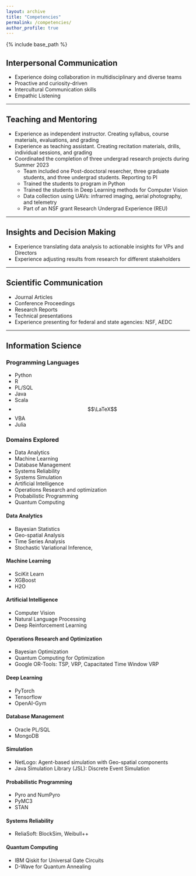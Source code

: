 ```yaml
---
layout: archive
title: "Competencies"
permalink: /competencies/
author_profile: true
---
```


{% include base_path %}
<!--
{% for post in site.education reversed %}
  {% include archive-single.html %}
{% endfor %} -->

## Interpersonal Communication
- Experience doing collaboration in multidisciplinary and diverse teams
- Proactive and curiosity-driven
- Intercultural Communication skills
- Empathic Listening

------

## Teaching and Mentoring
- Experience as independent instructor. Creating syllabus, course materials, evaluations, and grading
- Experience as teaching assistant. Creating recitation materials, drills, individual sessions, and grading
- Coordinated the completion of three undergrad research projects during Summer 2023
	- Team included one Post-dooctoral resercher, three graduate students, and three undergrad students. Reporting to PI
	- Trained the students to program in Python
	- Trained the students in Deep Learning methods for Computer Vision 
	- Data collection using UAVs: infrarred imaging, aerial photography, and telemetry
	- Part of an NSF grant Research Undergrad Experience (REU)
	
------

## Insights and Decision Making
- Experience translating data analysis to actionable insights for VPs and Directors
- Experience adjusting results from research for different stakeholders

------

## Scientific Communication
- Journal Articles
- Conference Proceedings
- Research Reports
- Technical presentations
- Experience presenting for federal and state agencies: NSF, AEDC

------

## Information Science

### Programming Languages
- Python
- R
- PL/SQL
- Java
- Scala
- $$\LaTeX$$
- VBA
- Julia

### Domains Explored
- Data Analytics
- Machine Learning
- Database Management
- Systems Reliability
- Systems Simulation
- Artificial Intelligence
- Operations Research and optimization
- Probabilistic Programming
- Quantum Computing

#### Data Analytics
- Bayesian Statistics
- Geo-spatial Analysis
- Time Series Analysis
- Stochastic Variational Inference,

#### Machine Learning
- SciKit Learn
- XGBoost
- H2O

#### Artificial Intelligence
- Computer Vision
- Natural Language Processing
- Deep Reinforcement Learning 

#### Operations Research and Optimization
- Bayesian Optimization 
- Quantum Computing for
Optimization
- Google OR-Tools: TSP, VRP, Capacitated Time Window VRP

#### Deep Learning
- PyTorch
- Tensorflow
- OpenAI-Gym
 
#### Database Management
- Oracle PL/SQL
- MongoDB

#### Simulation
- NetLogo: Agent-based simulation with Geo-spatial components
- Java Simulation Library (JSL): Discrete Event Simulation

#### Probabilistic Programming
- Pyro and NumPyro
- PyMC3
- STAN

#### Systems Reliability
- ReliaSoft: BlockSim, Weibull++

#### Quantum Computing
- IBM Qiskit for Universal Gate Circuits
- D-Wave for Quantum Annealing


